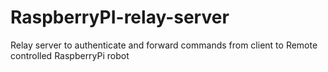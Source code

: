 # RaspberryPI-relay-server
Relay server to authenticate and forward commands from client to Remote controlled RaspberryPi robot
